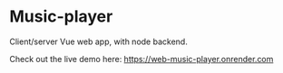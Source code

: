 # Music-player
Client/server Vue web app, with node backend.

Check out the live demo here: https://web-music-player.onrender.com